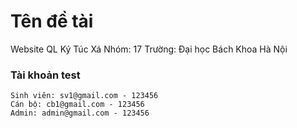 # Tên đề tài
Website QL Ký Túc Xá
Nhóm: 17
Trường: Đại học Bách Khoa Hà Nội

### Tài khoản test
```
Sinh viên: sv1@gmail.com - 123456
Cán bộ: cb1@gmail.com - 123456
Admin: admin@gmail.com - 123456
```
